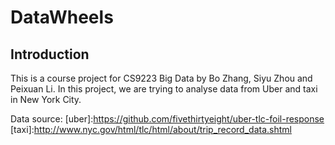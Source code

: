 # DataWheels

## Introduction
This is a course project for CS9223 Big Data by Bo Zhang, Siyu Zhou and Peixuan Li. In this project, we are trying to analyse data from Uber and taxi in New York City.






Data source: 
[uber]:https://github.com/fivethirtyeight/uber-tlc-foil-response
[taxi]:http://www.nyc.gov/html/tlc/html/about/trip_record_data.shtml
